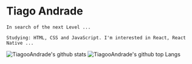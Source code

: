 <h1>Tiago Andrade</h1>


```
In search of the next Level ...

Studying: HTML, CSS and JavaScript. I'm interested in React, React Native ...
```
![TiagooAndrade's github stats](https://github-readme-stats.vercel.app/api?username=TiagooAndrade)
![TiagooAndrade's github top Langs](https://github-readme-stats.vercel.app/api/top-langs/?username=TiagooAndrade&layout=compact)

